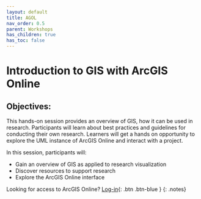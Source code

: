 ```yaml
---
layout: default
title: AGOL
nav_order: 0.5
parent: Workshops
has_children: true
has_toc: false
---
```

# Introduction to GIS with ArcGIS Online

## Objectives:

This hands-on session provides an overview of GIS, how it can be used in research. Participants will learn about best practices and guidelines for conducting their own research. Learners will get a hands on opportunity to explore the UML instance of ArcGIS Online and interact with a project.  

In this session, participants will:  
- Gain an overview of GIS as applied to research visualization  
- Discover resources to support research   
- Explore the ArcGIS Online interface  


Looking for access to ArcGIS Online? [Log-in](https://univmb.maps.arcgis.com/){: .btn .btn-blue }
{: .notes}  